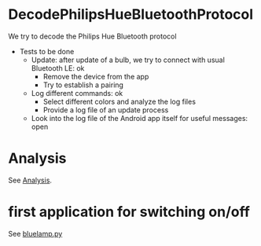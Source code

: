 # DecodePhilipsHueBluetoothProtocol
We try to decode the Philips Hue Bluetooth protocol

- Tests to be done
  - Update: after update of a bulb, we try to connect with usual Bluetooth LE: ok
    - Remove the device from the app
    - Try to establish a pairing
  - Log different commands: ok
    - Select different colors and analyze the log files
    - Provide a log file of an update process
  - Look into the log file of the Android app itself for useful messages: open

# Analysis
See [Analysis](https://github.com/CFoltin/DecodePhilipsHueBluetoothProtocol/wiki/Analysis).


# first application for switching on/off
See [bluelamp.py](https://github.com/CFoltin/DecodePhilipsHueBluetoothProtocol/blob/master/bluelamp.py)

